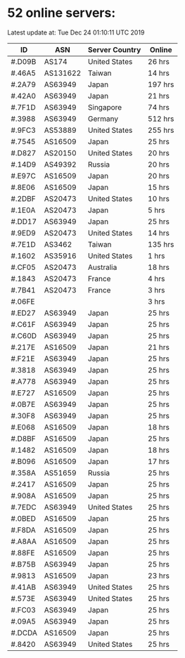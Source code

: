 # 52 online servers:

Latest update at: Tue Dec 24 01:10:11 UTC 2019

| ID | ASN | Server Country | Online |
| -- | --- | -------------- | ------ |
| #.D09B | AS174 | United States | 26 hrs |
| #.46A5 | AS131622 | Taiwan | 14 hrs |
| #.2A79 | AS63949 | Japan | 197 hrs |
| #.42A0 | AS63949 | Japan | 21 hrs |
| #.7F1D | AS63949 | Singapore | 74 hrs |
| #.3988 | AS63949 | Germany | 512 hrs |
| #.9FC3 | AS53889 | United States | 255 hrs |
| #.7545 | AS16509 | Japan | 25 hrs |
| #.D827 | AS20150 | United States | 20 hrs |
| #.14D9 | AS49392 | Russia | 20 hrs |
| #.E97C | AS16509 | Japan | 20 hrs |
| #.8E06 | AS16509 | Japan | 15 hrs |
| #.2DBF | AS20473 | United States | 10 hrs |
| #.1E0A | AS20473 | Japan | 5 hrs |
| #.DD17 | AS63949 | Japan | 25 hrs |
| #.9ED9 | AS20473 | United States | 14 hrs |
| #.7E1D | AS3462 | Taiwan | 135 hrs |
| #.1602 | AS35916 | United States | 1 hrs |
| #.CF05 | AS20473 | Australia | 18 hrs |
| #.1843 | AS20473 | France | 4 hrs |
| #.7B41 | AS20473 | France | 3 hrs |
| #.06FE |  |  | 3 hrs |
| #.ED27 | AS63949 | Japan | 25 hrs |
| #.C61F | AS63949 | Japan | 25 hrs |
| #.C60D | AS63949 | Japan | 25 hrs |
| #.217E | AS16509 | Japan | 21 hrs |
| #.F21E | AS63949 | Japan | 25 hrs |
| #.3818 | AS63949 | Japan | 25 hrs |
| #.A778 | AS63949 | Japan | 25 hrs |
| #.E727 | AS16509 | Japan | 25 hrs |
| #.0B7E | AS63949 | Japan | 25 hrs |
| #.30F8 | AS63949 | Japan | 25 hrs |
| #.E068 | AS16509 | Japan | 18 hrs |
| #.D8BF | AS16509 | Japan | 25 hrs |
| #.1482 | AS16509 | Japan | 18 hrs |
| #.B096 | AS16509 | Japan | 17 hrs |
| #.358A | AS51659 | Russia | 25 hrs |
| #.2417 | AS16509 | Japan | 25 hrs |
| #.908A | AS16509 | Japan | 25 hrs |
| #.7EDC | AS63949 | United States | 25 hrs |
| #.0BED | AS16509 | Japan | 25 hrs |
| #.F8DA | AS16509 | Japan | 25 hrs |
| #.A8AA | AS16509 | Japan | 25 hrs |
| #.88FE | AS16509 | Japan | 25 hrs |
| #.B75B | AS63949 | Japan | 25 hrs |
| #.9813 | AS16509 | Japan | 23 hrs |
| #.41AB | AS63949 | United States | 25 hrs |
| #.573E | AS63949 | United States | 25 hrs |
| #.FC03 | AS63949 | Japan | 25 hrs |
| #.09A5 | AS63949 | Japan | 25 hrs |
| #.DCDA | AS16509 | Japan | 25 hrs |
| #.8420 | AS63949 | United States | 25 hrs |

